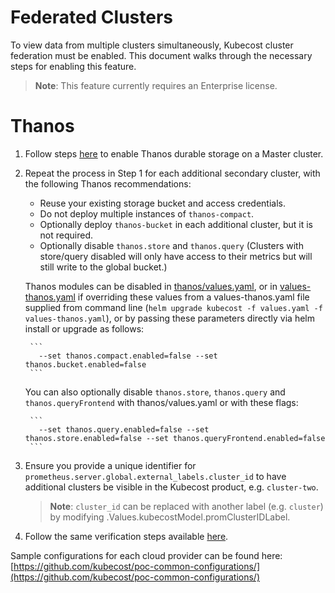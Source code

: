 Federated Clusters
==================

To view data from multiple clusters simultaneously, Kubecost cluster federation must be enabled.
This document walks through the necessary steps for enabling this feature.


> **Note**: This feature currently requires an Enterprise license.

# Thanos

1. Follow steps [here](https://github.com/kubecost/docs/blob/main/long-term-storage.md#option-b-out-of-cluster-storage-thanos) to enable Thanos durable storage on a Master cluster.

2. Repeat the process in Step 1 for each additional secondary cluster, with the following Thanos recommendations:
   * Reuse your existing storage bucket and access credentials.
   * Do not deploy multiple instances of `thanos-compact`.
   * Optionally deploy `thanos-bucket` in each additional cluster, but it is not required.
   * Optionally disable `thanos.store` and `thanos.query` (Clusters with store/query disabled will only have access to their metrics but will still write to the global bucket.)

    Thanos modules can be disabled in [thanos/values.yaml](https://github.com/kubecost/cost-analyzer-helm-chart/blob/master/cost-analyzer/charts/thanos/values.yaml),
    or in [values-thanos.yaml](https://github.com/kubecost/cost-analyzer-helm-chart/blob/develop/cost-analyzer/values-thanos.yaml) if overriding these values from a values-thanos.yaml file supplied from command line (`helm upgrade kubecost -f values.yaml -f values-thanos.yaml`),
    or by passing these parameters directly via helm install or upgrade as follows:

        ```
          --set thanos.compact.enabled=false --set thanos.bucket.enabled=false
        ```

    You can also optionally disable `thanos.store`, `thanos.query` and `thanos.queryFrontend` with thanos/values.yaml or with these flags:

        ```
          --set thanos.query.enabled=false --set thanos.store.enabled=false --set thanos.queryFrontend.enabled=false
        ```

3. Ensure you provide a unique identifier for `prometheus.server.global.external_labels.cluster_id` to have additional clusters be visible in the Kubecost product, e.g. `cluster-two`.

    > **Note**: `cluster_id` can be replaced with another label (e.g. `cluster`) by modifying .Values.kubecostModel.promClusterIDLabel.

4. Follow the same verification steps available [here](https://github.com/kubecost/docs/blob/main/long-term-storage.md#verify-thanos).

Sample configurations for each cloud provider can be found here: [https://github.com/kubecost/poc-common-configurations/](https://github.com/kubecost/poc-common-configurations/)




